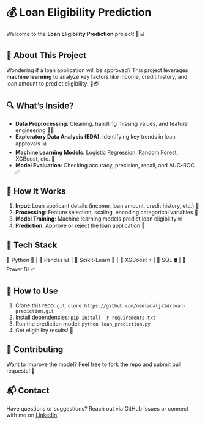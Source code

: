 # 💰 Loan Eligibility Prediction

Welcome to the **Loan Eligibility Prediction** project! 🏦📊

## 📌 About This Project
Wondering if a loan application will be approved? This project leverages **machine learning** to analyze key factors like income, credit history, and loan amount to predict eligibility. 🏡💳

## 🔍 What’s Inside?
- **Data Preprocessing**: Cleaning, handling missing values, and feature engineering 🧹🔧
- **Exploratory Data Analysis (EDA)**: Identifying key trends in loan approvals 📊
- **Machine Learning Models**: Logistic Regression, Random Forest, XGBoost, etc. 🤖
- **Model Evaluation**: Checking accuracy, precision, recall, and AUC-ROC ✅

## 🚀 How It Works
1. **Input**: Loan applicant details (income, loan amount, credit history, etc.) 📝
2. **Processing**: Feature selection, scaling, encoding categorical variables 🔄
3. **Model Training**: Machine learning models predict loan eligibility 🤓
4. **Prediction**: Approve or reject the loan application 🎯

## 📂 Tech Stack
🔹 Python 🐍 | 🔹 Pandas 📊 | 🔹 Scikit-Learn 🤖 | 🔹 XGBoost ⚡ | 🔹 SQL 🛢️ | 🔹 Power BI 📈

## 📜 How to Use
1. Clone this repo: `git clone https://github.com/neeladalja14/loan-prediction.git`
2. Install dependencies: `pip install -r requirements.txt`
3. Run the prediction model: `python loan_prediction.py`
4. Get eligibility results! 🎉

## 🤝 Contributing
Want to improve the model? Feel free to fork the repo and submit pull requests! 🚀

## 📬 Contact
Have questions or suggestions? Reach out via GitHub Issues or connect with me on [LinkedIn](https://linkedin.com/in/neeladalja14).
